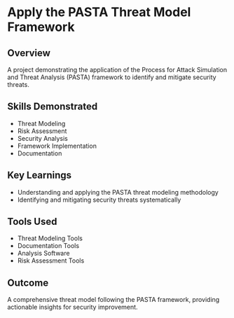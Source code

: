 # Apply the PASTA Threat Model Framework

## Overview
A project demonstrating the application of the Process for Attack Simulation and Threat Analysis (PASTA) framework to identify and mitigate security threats.

## Skills Demonstrated
- Threat Modeling
- Risk Assessment
- Security Analysis
- Framework Implementation
- Documentation

## Key Learnings
- Understanding and applying the PASTA threat modeling methodology
- Identifying and mitigating security threats systematically

## Tools Used
- Threat Modeling Tools
- Documentation Tools
- Analysis Software
- Risk Assessment Tools

## Outcome
A comprehensive threat model following the PASTA framework, providing actionable insights for security improvement. 